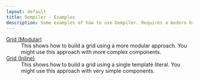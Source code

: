 ```yaml
---
layout: default
title: Dompiler - Examples
description: Some examples of how to use Dompiler. Requires a modern browser (Babel can be used to use older browsers).
---
```


<dl>
    <dt>
        <a href="example-grid-modular/index.html">Grid (Modular)</a>
    </dt>
    <dd>
        This shows how to build a grid using a more modular approach.
        You might use this approach with more complex components.
    </dd>
    <dt>
        <a href="example-grid-inline/index.html">Grid (Inline)</a>
    </dt>
    <dd>
        This shows how to build a grid using a single template literal.
        You might use this approach with very simple components.
    </dd>
</dl>